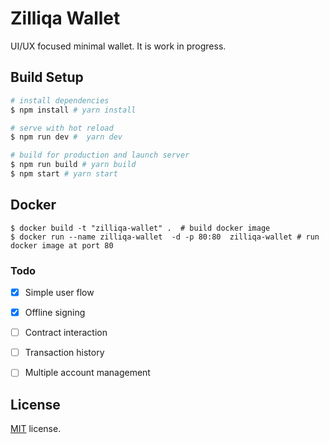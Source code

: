 # Zilliqa Wallet

UI/UX focused minimal wallet. It is work in progress.

## Build Setup

``` bash
# install dependencies
$ npm install # yarn install

# serve with hot reload
$ npm run dev #  yarn dev

# build for production and launch server
$ npm run build # yarn build
$ npm start # yarn start
```

## Docker

```
$ docker build -t "zilliqa-wallet" .  # build docker image
$ docker run --name zilliqa-wallet  -d -p 80:80  zilliqa-wallet # run docker image at port 80
```

### Todo

- [x] Simple user flow
- [x] Offline signing
- [ ] Contract interaction
- [ ] Transaction history
- [ ] Multiple account management


## License
[MIT](LICENSE) license.
